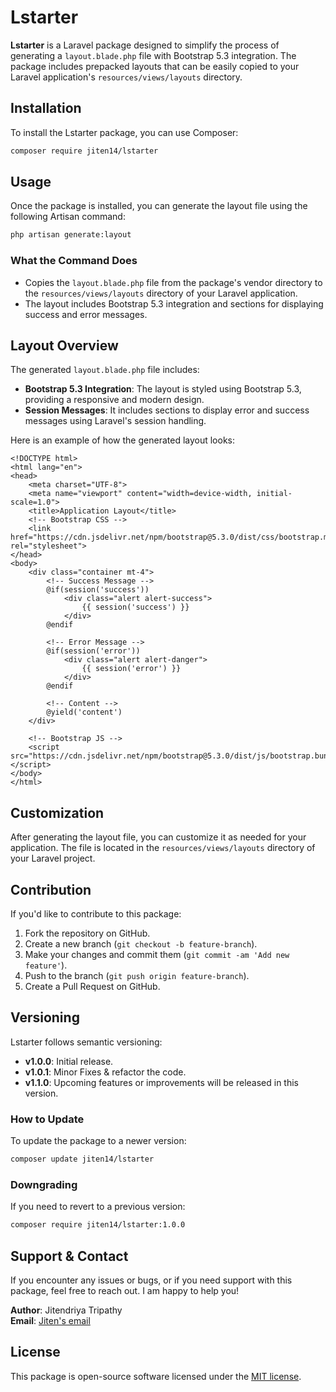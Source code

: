 
# Lstarter

**Lstarter** is a Laravel package designed to simplify the process of generating a `layout.blade.php` file with Bootstrap 5.3 integration. The package includes prepacked layouts that can be easily copied to your Laravel application's `resources/views/layouts` directory.

## Installation

To install the Lstarter package, you can use Composer:

```bash
composer require jiten14/lstarter
```

## Usage

Once the package is installed, you can generate the layout file using the following Artisan command:

```bash
php artisan generate:layout
```

### What the Command Does

- Copies the `layout.blade.php` file from the package's vendor directory to the `resources/views/layouts` directory of your Laravel application.
- The layout includes Bootstrap 5.3 integration and sections for displaying success and error messages.

## Layout Overview

The generated `layout.blade.php` file includes:

- **Bootstrap 5.3 Integration**: The layout is styled using Bootstrap 5.3, providing a responsive and modern design.
- **Session Messages**: It includes sections to display error and success messages using Laravel's session handling.

Here is an example of how the generated layout looks:

```blade
<!DOCTYPE html>
<html lang="en">
<head>
    <meta charset="UTF-8">
    <meta name="viewport" content="width=device-width, initial-scale=1.0">
    <title>Application Layout</title>
    <!-- Bootstrap CSS -->
    <link href="https://cdn.jsdelivr.net/npm/bootstrap@5.3.0/dist/css/bootstrap.min.css" rel="stylesheet">
</head>
<body>
    <div class="container mt-4">
        <!-- Success Message -->
        @if(session('success'))
            <div class="alert alert-success">
                {{ session('success') }}
            </div>
        @endif

        <!-- Error Message -->
        @if(session('error'))
            <div class="alert alert-danger">
                {{ session('error') }}
            </div>
        @endif

        <!-- Content -->
        @yield('content')
    </div>

    <!-- Bootstrap JS -->
    <script src="https://cdn.jsdelivr.net/npm/bootstrap@5.3.0/dist/js/bootstrap.bundle.min.js"></script>
</body>
</html>
```

## Customization

After generating the layout file, you can customize it as needed for your application. The file is located in the `resources/views/layouts` directory of your Laravel project.

## Contribution

If you'd like to contribute to this package:

1. Fork the repository on GitHub.
2. Create a new branch (`git checkout -b feature-branch`).
3. Make your changes and commit them (`git commit -am 'Add new feature'`).
4. Push to the branch (`git push origin feature-branch`).
5. Create a Pull Request on GitHub.

## Versioning

Lstarter follows semantic versioning:

- **v1.0.0**: Initial release.
- **v1.0.1**: Minor Fixes & refactor the code.
- **v1.1.0**: Upcoming features or improvements will be released in this version.

### How to Update

To update the package to a newer version:

```bash
composer update jiten14/lstarter
```

### Downgrading

If you need to revert to a previous version:

```bash
composer require jiten14/lstarter:1.0.0
```

## Support & Contact

If you encounter any issues or bugs, or if you need support with this package, feel free to reach out. I am happy to help you!

**Author**: Jitendriya Tripathy  
**Email**: [Jiten's email](mailto:jitendriya14@gmail.com)

## License

This package is open-source software licensed under the [MIT license](LICENSE).
